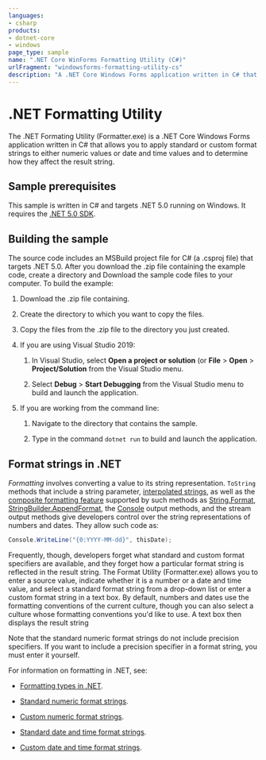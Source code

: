 ```yaml
---
languages:
- csharp
products:
- dotnet-core
- windows
page_type: sample
name: ".NET Core WinForms Formatting Utility (C#)"
urlFragment: "windowsforms-formatting-utility-cs"
description: "A .NET Core Windows Forms application written in C# that allows you to apply standard or custom format strings."
---
```


# .NET Formatting Utility

The .NET Formating Utility (Formatter.exe) is a .NET Core Windows Forms application written in C# that allows you to apply standard or custom format strings to either numeric values or date and time values and to determine how they affect the result string.

## Sample prerequisites

This sample is written in C# and targets .NET 5.0 running on Windows. It requires the [.NET 5.0 SDK](https://dotnet.microsoft.com/download/dotnet-core/5.0).

## Building the sample

The source code includes an MSBuild project file for C# (a .csproj file) that targets .NET 5.0. After you download the .zip file containing the example code, create a directory and Download the sample code files to your computer. To build the example:

1. Download the .zip file containing.

2. Create the directory to which you want to copy the files.

3. Copy the files from the .zip file to the directory you just created.

4. If you are using Visual Studio 2019:

   1. In Visual Studio, select **Open a project or solution** (or **File** > **Open** > **Project/Solution** from the Visual Studio menu.

   2. Select **Debug** > **Start Debugging** from the Visual Studio menu to build and launch the application.

5. If you are working from the command line:

   1. Navigate to the directory that contains the sample.

   2. Type in the command `dotnet run` to build and launch the application.

## Format strings in .NET

*Formatting* involves converting a value to its string representation. `ToString` methods that include a string parameter, [interpolated strings](https://docs.microsoft.com/dotnet/csharp/language-reference/tokens/interpolated), as well as the [composite formatting feature](https://docs.microsoft.com/dotnet/standard/base-types/composite-formatting) supported by such methods as [String.Format](https://docs.microsoft.com/dotnet/api/system.string.format), [StringBuilder.AppendFormat](https://docs.microsoft.com/dotnet/api/system.text.stringbuilder.appendformat), the [Console](https://docs.microsoft.com/dotnet/api/system.console) output methods, and the stream output methods give developers control over the string representations of numbers and dates. They allow such code as:

```cs
Console.WriteLine("{0:YYYY-MM-dd}", thisDate);
```

Frequently, though, developers forget what standard and custom format specifiers are available, and they forget how a particular format string is reflected in the result string. The Format Utility (Formatter.exe) allows you to enter a source value, indicate whether it is a number or a date and time value, and select a standard format string from a drop-down list or enter a custom format string in a text box. By default, numbers and dates use the formatting conventions of the current culture, though you can also select a culture whose formatting conventions you'd like to use. A text box then displays the result string

Note that the standard numeric format strings do not include precision specifiers. If you want to include a precision specifier in a format string, you must enter it yourself.

For information on formatting in .NET, see:

- [Formatting types in .NET](https://docs.microsoft.com/dotnet/standard/base-types/formatting-types).

- [Standard numeric format strings](https://docs.microsoft.com/dotnet/standard/base-types/standard-numeric-format-strings).

- [Custom numeric format strings](https://docs.microsoft.com/dotnet/standard/base-types/custom-numeric-format-strings).

- [Standard date and time format strings](https://docs.microsoft.com/dotnet/standard/base-types/standard-date-and-time-format-strings).

- [Custom date and time format strings](https://docs.microsoft.com/dotnet/standard/base-types/custom-date-and-time-format-strings).
